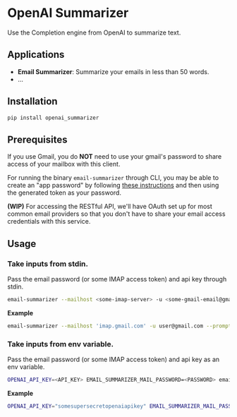 # OpenAI Summarizer

Use the Completion engine from OpenAI to summarize text.

## Applications

- **Email Summarizer**: Summarize your emails in less than 50 words.
- ...

## Installation

```sh
pip install openai_summarizer
```

## Prerequisites

If you use Gmail, you do **NOT** need to use your gmail's password to share access of your mailbox with this client. 

For running the binary `email-summarizer` through CLI, you may be able to create an "app password" by following [these instructions](https://support.google.com/accounts/answer/185833?hl=en&ref_topic=7189145) and then using the generated token as your password.

**(WIP)**
For accessing the RESTful API, we'll have OAuth set up for most common email providers so that you don't have to share your email access credentials with this service.

## Usage

### Take inputs from stdin.
Pass the email password (or some IMAP access token) and api key through stdin.

```sh
email-summarizer --mailhost <some-imap-server> -u <some-gmail-email@gmail.com> --prompt-password --prompt-apikey
```

**Example**

```sh
email-summarizer --mailhost 'imap.gmail.com' -u user@gmail.com --prompt-password --prompt-apikey
```

### Take inputs from env variable.
Pass the email password (or some IMAP access token) and api key as an env variable.

```sh
OPENAI_API_KEY=<API_KEY> EMAIL_SUMMARIZER_MAIL_PASSWORD=<PASSWORD> email-summarizer --mailhost 'imap.gmail.com' -u user@gmail.com
```

**Example**

```sh
OPENAI_API_KEY="somesupersecretopenaiapikey" EMAIL_SUMMARIZER_MAIL_PASSWORD="passwordtoaccessemail" email-summarizer --mailhost 'imap.gmail.com' -u user@gmail.com
```

